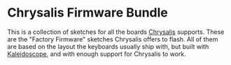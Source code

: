 Chrysalis Firmware Bundle
=========================

This is a collection of sketches for all the boards [Chrysalis][chrysalis]
supports. These are the "Factory Firmware" sketches Chrysalis offers to flash.
All of them are based on the layout the keyboards usually ship with, but built
with [Kaleidoscope][kaleidoscope], and with enough support for Chrysalis to
work.

 [chrysalis]: https://github.com/keyboardio/chrysalis-bundle-keyboardio
 [kaleidoscope]: https://github.com/keyboardio/Kaleidoscope
